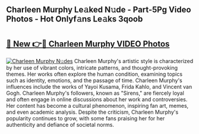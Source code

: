 ## Charleen Murphy Le𝚊ked N𝚞de - Part-5Pg Video Photos - Hot Onlyf𝚊ns Le𝚊ks 3qoob

# <h2><a href="http://ac24875.deff.icu/?id=Charleen+Murphy">🔗 New 👉🔴 Charleen Murphy VIDEO Photos</a></h2>

[![Charleen Murphy N𝚞des](https://i.imgur.com/rIISA9y.gif)](http://ac24875.deff.icu/?id=Charleen+Murphy)
Charleen Murphy's artistic style is characterized by her use of vibrant colors, intricate patterns, and thought-provoking themes. Her works often explore the human condition, examining topics such as identity, emotions, and the passage of time. Charleen Murphy's influences include the works of Yayoi Kusama, Frida Kahlo, and Vincent van Gogh. Charleen Murphy's followers, known as "Sirens," are fiercely loyal and often engage in online discussions about her work and controversies. Her content has become a cultural phenomenon, inspiring fan art, memes, and even academic analysis. Despite the criticism, Charleen Murphy's popularity continues to grow, with some fans praising her for her authenticity and defiance of societal norms.
